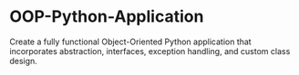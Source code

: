 # OOP-Python-Application
Create a fully functional Object-Oriented Python application that incorporates abstraction, interfaces, exception handling, and custom class design.
